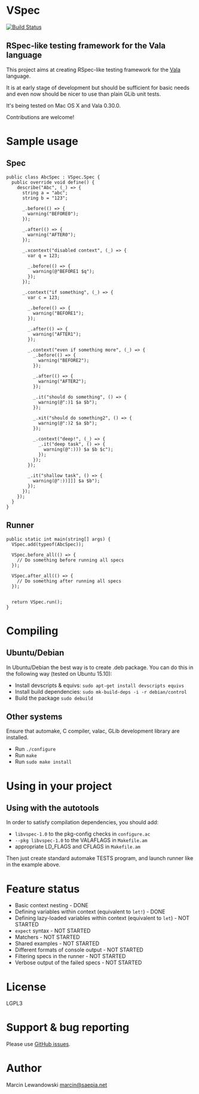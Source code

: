 # VSpec

[![Build Status](https://travis-ci.org/mspanc/vspec.svg?branch=master)](https://travis-ci.org/mspanc/vspec)

## RSpec-like testing framework for the Vala language

This project aims at creating RSpec-like testing framework for the
[Vala](http://live.gnome.org/Vala) language.

It is at early stage of development but should be sufficient for basic needs
and even now should be nicer to use than plain GLib unit tests.

It's being tested on Mac OS X and Vala 0.30.0.

Contributions are welcome!

# Sample usage

## Spec

```vala
public class AbcSpec : VSpec.Spec {
  public override void define() {
    describe("Abc", (_) => {
      string a = "abc";
      string b = "123";

      _.before(() => {
        warning("BEFORE0");
      });

      _.after(() => {
        warning("AFTER0");
      });

      _.xcontext("disabled context", (_) => {
        var q = 123;

        _.before(() => {
          warning(@"BEFORE1 $q");
        });
      });

      _.context("if something", (_) => {
        var c = 123;

        _.before(() => {
          warning("BEFORE1");
        });

        _.after(() => {
          warning("AFTER1");
        });

        _.context("even if something more", (_) => {
          _.before(() => {
            warning("BEFORE2");
          });

          _.after(() => {
            warning("AFTER2");
          });

          _.it("should do something", () => {
            warning(@":)1 $a $b");
          });

          _.xit("should do something2", () => {
            warning(@":)2 $a $b");
          });

          _.context("deep!", (_) => {
            _.it("deep task", () => {
              warning(@":))) $a $b $c");
            });
          });
        });

        _.it("shallow task", () => {
          warning(@":))]]] $a $b");
        });
      });
    });
  }
}
```

## Runner

```vala
public static int main(string[] args) {
  VSpec.add(typeof(AbcSpec));

  VSpec.before_all(() => {
    // Do something before running all specs
  });

  VSpec.after_all(() => {
    // Do something after running all specs
  });


  return VSpec.run();
}
```


# Compiling

## Ubuntu/Debian

In Ubuntu/Debian the best way is to create .deb package. You can do this in the
following way (tested on Ubuntu 15.10):

* Install devscripts & equivs: `sudo apt-get install devscripts equivs`
* Install build dependencies: `sudo mk-build-deps -i -r debian/control`
* Build the package `sudo debuild`

## Other systems

Ensure that automake, C compiler, valac, GLib development library are installed.

* Run `./configure`
* Run `make`
* Run `sudo make install`


# Using in your project

## Using with the autotools

In order to satisfy compilation dependencies, you should add:

* `libvspec-1.0` to the pkg-config checks in `configure.ac`
* `--pkg libvspec-1.0` to the VALAFLAGS in `Makefile.am`
* appropriate LD_FLAGS and CFLAGS in `Makefile.am`

Then just create standard automake TESTS program, and launch runner like in the
example above.


# Feature status

* Basic context nesting - DONE
* Defining variables within context (equivalent to `let!`) - DONE
* Defining lazy-loaded variables within context (equivalent to `let`) - NOT STARTED
* `expect` syntax - NOT STARTED
* Matchers - NOT STARTED
* Shared examples - NOT STARTED
* Different formats of console output - NOT STARTED
* Filtering specs in the runner - NOT STARTED
* Verbose output of the failed specs - NOT STARTED

# License

LGPL3


# Support & bug reporting

Please use [GitHub issues](https://github.com/mspanc/vspec/issues).


# Author

Marcin Lewandowski <marcin@saepia.net>
